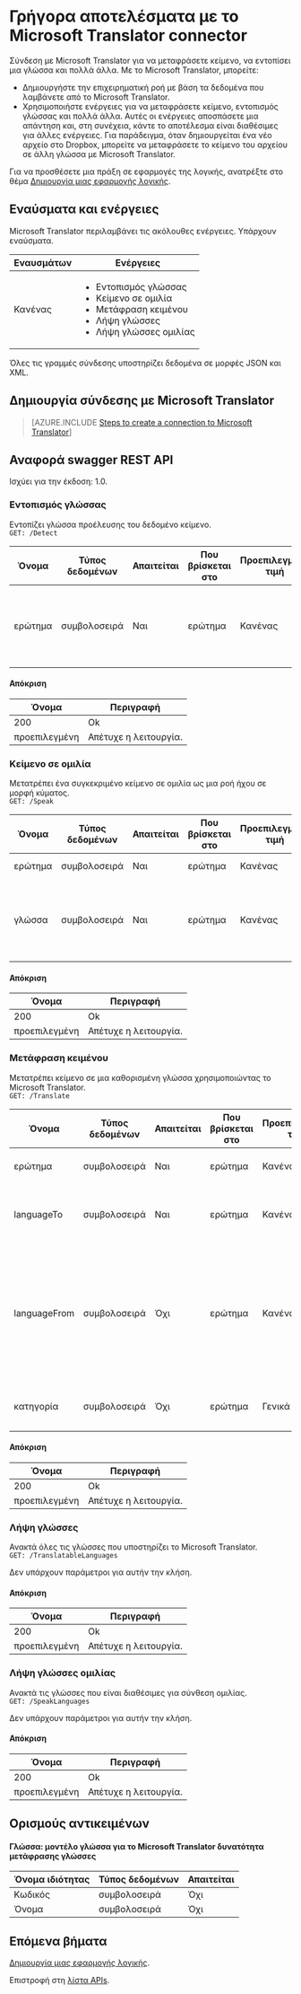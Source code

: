 <properties
    pageTitle="Προσθήκη του Microsoft Translator στις εφαρμογές της λογικής | Microsoft Azure"
    description="Επισκόπηση της γραμμής σύνδεσης Microsoft Translator με παραμέτρους REST API"
    services=""
    suite=""
    documentationCenter="" 
    authors="MandiOhlinger"
    manager="erikre"
    editor=""
    tags="connectors"/>

<tags
   ms.service="multiple"
   ms.devlang="na"
   ms.topic="article"
   ms.tgt_pltfrm="na"
   ms.workload="na" 
   ms.date="08/18/2016"
   ms.author="mandia"/>

# <a name="get-started-with-the-microsoft-translator-connector"></a>Γρήγορα αποτελέσματα με το Microsoft Translator connector
Σύνδεση με Microsoft Translator για να μεταφράσετε κείμενο, να εντοπίσει μια γλώσσα και πολλά άλλα. Με το Microsoft Translator, μπορείτε: 

- Δημιουργήστε την επιχειρηματική ροή με βάση τα δεδομένα που λαμβάνετε από το Microsoft Translator. 
- Χρησιμοποιήστε ενέργειες για να μεταφράσετε κείμενο, εντοπισμός γλώσσας και πολλά άλλα. Αυτές οι ενέργειες αποσπάσετε μια απάντηση και, στη συνέχεια, κάντε το αποτέλεσμα είναι διαθέσιμες για άλλες ενέργειες. Για παράδειγμα, όταν δημιουργείται ένα νέο αρχείο στο Dropbox, μπορείτε να μεταφράσετε το κείμενο του αρχείου σε άλλη γλώσσα με Microsoft Translator.

Για να προσθέσετε μια πράξη σε εφαρμογές της λογικής, ανατρέξτε στο θέμα [Δημιουργία μιας εφαρμογής λογικής](../app-service-logic/app-service-logic-create-a-logic-app.md).

## <a name="triggers-and-actions"></a>Εναύσματα και ενέργειες
Microsoft Translator περιλαμβάνει τις ακόλουθες ενέργειες. Υπάρχουν εναύσματα.

Εναυσμάτων | Ενέργειες
--- | ---
Κανένας | <ul><li>Εντοπισμός γλώσσας</li><li>Κείμενο σε ομιλία</li><li>Μετάφραση κειμένου</li><li>Λήψη γλώσσες</li><li>Λήψη γλώσσες ομιλίας</li></ul>

Όλες τις γραμμές σύνδεσης υποστηρίζει δεδομένα σε μορφές JSON και XML.


## <a name="create-a-connection-to-microsoft-translator"></a>Δημιουργία σύνδεσης με Microsoft Translator

>[AZURE.INCLUDE [Steps to create a connection to Microsoft Translator](../../includes/connectors-create-api-microsofttranslator.md)]


## <a name="swagger-rest-api-reference"></a>Αναφορά swagger REST API
Ισχύει για την έκδοση: 1.0.

### <a name="detect-language"></a>Εντοπισμός γλώσσας    
Εντοπίζει γλώσσα προέλευσης του δεδομένο κείμενο.  
```GET: /Detect```

| Όνομα| Τύπος δεδομένων|Απαιτείται|Που βρίσκεται στο|Προεπιλεγμένη τιμή|Περιγραφή|
| ---|---|---|---|---|---|
|ερώτημα|συμβολοσειρά|Ναι|ερώτημα|Κανένας |Κείμενο που θα γίνει αναγνώριση των στοιχείων των οποίων γλώσσας|

#### <a name="response"></a>Απόκριση
|Όνομα|Περιγραφή|
|---|---|
|200|Ok|
|προεπιλεγμένη|Απέτυχε η λειτουργία.|


### <a name="text-to-speech"></a>Κείμενο σε ομιλία    
Μετατρέπει ένα συγκεκριμένο κείμενο σε ομιλία ως μια ροή ήχου σε μορφή κύματος.  
```GET: /Speak```

| Όνομα| Τύπος δεδομένων|Απαιτείται|Που βρίσκεται στο|Προεπιλεγμένη τιμή|Περιγραφή|
| ---|---|---|---|---|---|
|ερώτημα|συμβολοσειρά|Ναι|ερώτημα|Κανένας |Κείμενο για μετατροπή|
|γλώσσα|συμβολοσειρά|Ναι|ερώτημα|Κανένας |Κωδικός γλώσσας για τη δημιουργία ομιλίας (παράδειγμα: ' en-μας)|

#### <a name="response"></a>Απόκριση
|Όνομα|Περιγραφή|
|---|---|
|200|Ok|
|προεπιλεγμένη|Απέτυχε η λειτουργία.|


### <a name="translate-text"></a>Μετάφραση κειμένου    
Μετατρέπει κείμενο σε μια καθορισμένη γλώσσα χρησιμοποιώντας το Microsoft Translator.  
```GET: /Translate```

| Όνομα| Τύπος δεδομένων|Απαιτείται|Που βρίσκεται στο|Προεπιλεγμένη τιμή|Περιγραφή|
| ---|---|---|---|---|---|
|ερώτημα|συμβολοσειρά|Ναι|ερώτημα|Κανένας |Για να μεταφράσετε κείμενο|
|languageTo|συμβολοσειρά|Ναι|ερώτημα| Κανένας|Κωδικός γλώσσα προορισμού (παράδειγμα: 'fr')|
|languageFrom|συμβολοσειρά|Όχι|ερώτημα|Κανένας |Γλώσσα προέλευσης. Εάν δεν παρέχεται, Microsoft Translator θα προσπαθήσει να Αυτόματος εντοπισμός. (παράδειγμα: en)|
|κατηγορία|συμβολοσειρά|Όχι|ερώτημα|Γενικά |Κατηγορία μετάφρασης (προεπιλογή: "Γενική")|

#### <a name="response"></a>Απόκριση
|Όνομα|Περιγραφή|
|---|---|
|200|Ok|
|προεπιλεγμένη|Απέτυχε η λειτουργία.|


### <a name="get-languages"></a>Λήψη γλώσσες    
Ανακτά όλες τις γλώσσες που υποστηρίζει το Microsoft Translator.  
```GET: /TranslatableLanguages```

Δεν υπάρχουν παράμετροι για αυτήν την κλήση. 

#### <a name="response"></a>Απόκριση
|Όνομα|Περιγραφή|
|---|---|
|200|Ok|
|προεπιλεγμένη|Απέτυχε η λειτουργία.|


### <a name="get-speech-languages"></a>Λήψη γλώσσες ομιλίας    
Ανακτά τις γλώσσες που είναι διαθέσιμες για σύνθεση ομιλίας.  
```GET: /SpeakLanguages``` 

Δεν υπάρχουν παράμετροι για αυτήν την κλήση.

#### <a name="response"></a>Απόκριση
|Όνομα|Περιγραφή|
|---|---|
|200|Ok|
|προεπιλεγμένη|Απέτυχε η λειτουργία.|

## <a name="object-definitions"></a>Ορισμούς αντικειμένων

#### <a name="language-language-model-for-microsoft-translator-translatable-languages"></a>Γλώσσα: μοντέλο γλώσσα για το Microsoft Translator δυνατότητα μετάφρασης γλώσσες

|Όνομα ιδιότητας | Τύπος δεδομένων | Απαιτείται|
|---|---|---|
|Κωδικός|συμβολοσειρά|Όχι|
|Όνομα|συμβολοσειρά|Όχι|


## <a name="next-steps"></a>Επόμενα βήματα

[Δημιουργία μιας εφαρμογής λογικής](../app-service-logic/app-service-logic-create-a-logic-app.md).

Επιστροφή στη [λίστα APIs](apis-list.md).


<!--References-->
[5]: https://datamarket.azure.com/developer/applications/
[6]: ./media/connectors-create-api-microsofttranslator/register-your-application.png
